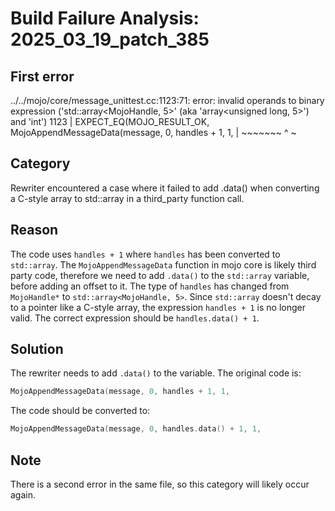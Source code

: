 # Build Failure Analysis: 2025_03_19_patch_385

## First error

../../mojo/core/message_unittest.cc:1123:71: error: invalid operands to binary expression ('std::array<MojoHandle, 5>' (aka 'array<unsigned long, 5>') and 'int')
 1123 |   EXPECT_EQ(MOJO_RESULT_OK, MojoAppendMessageData(message, 0, handles + 1, 1,
      |                                                               ~~~~~~~ ^ ~

## Category
Rewriter encountered a case where it failed to add .data() when converting a C-style array to std::array in a third_party function call.

## Reason
The code uses `handles + 1` where `handles` has been converted to `std::array`. The `MojoAppendMessageData` function in mojo core is likely third party code, therefore we need to add `.data()` to the `std::array` variable, before adding an offset to it. The type of `handles` has changed from `MojoHandle*` to `std::array<MojoHandle, 5>`. Since `std::array` doesn't decay to a pointer like a C-style array, the expression `handles + 1` is no longer valid. The correct expression should be `handles.data() + 1`.

## Solution
The rewriter needs to add `.data()` to the variable. The original code is:
```c++
MojoAppendMessageData(message, 0, handles + 1, 1,
```
The code should be converted to:
```c++
MojoAppendMessageData(message, 0, handles.data() + 1, 1,
```

## Note
There is a second error in the same file, so this category will likely occur again.